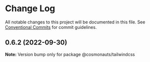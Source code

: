 # Change Log

All notable changes to this project will be documented in this file.
See [Conventional Commits](https://conventionalcommits.org) for commit guidelines.

## 0.6.2 (2022-09-30)

**Note:** Version bump only for package @cosmonauts/tailwindcss
